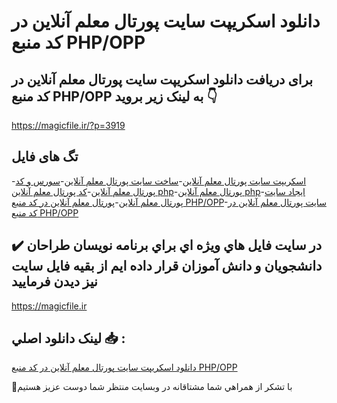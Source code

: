 # دانلود اسکریپت سایت پورتال معلم آنلاین در کد منبع PHP/OPP

## برای دریافت دانلود اسکریپت سایت پورتال معلم آنلاین در کد منبع PHP/OPP به لینک زیر بروید 👇

https://magicfile.ir/?p=3919

## تگ های فایل

-[اسکریپت سایت پورتال معلم آنلاین](https://magicfile.ir/product/%d8%a7%d8%b3%da%a9%d8%b1%db%8c%d9%be%d8%aa-%d8%b3%d8%a7%db%8c%d8%aa-%d9%be%d9%88%d8%b1%d8%aa%d8%a7%d9%84-%d9%85%d8%b9%d9%84%d9%85-%d8%a2%d9%86%d9%84%d8%a7%db%8c%d9%86-%d8%af%d8%b1-%da%a9%d8%af-%d9%85%d9%86%d8%a8%d8%b9-php-opp/)-[ساخت سایت پورتال معلم آنلاین](https://magicfile.ir/product/%d8%a7%d8%b3%da%a9%d8%b1%db%8c%d9%be%d8%aa-%d8%b3%d8%a7%db%8c%d8%aa-%d9%be%d9%88%d8%b1%d8%aa%d8%a7%d9%84-%d9%85%d8%b9%d9%84%d9%85-%d8%a2%d9%86%d9%84%d8%a7%db%8c%d9%86-%d8%af%d8%b1-%da%a9%d8%af-%d9%85%d9%86%d8%a8%d8%b9-php-opp/)-[سورس و کد پورتال معلم آنلاین](https://magicfile.ir/product/%d8%a7%d8%b3%da%a9%d8%b1%db%8c%d9%be%d8%aa-%d8%b3%d8%a7%db%8c%d8%aa-%d9%be%d9%88%d8%b1%d8%aa%d8%a7%d9%84-%d9%85%d8%b9%d9%84%d9%85-%d8%a2%d9%86%d9%84%d8%a7%db%8c%d9%86-%d8%af%d8%b1-%da%a9%d8%af-%d9%85%d9%86%d8%a8%d8%b9-php-opp/)-[کد پورتال معلم آنلاین php](https://magicfile.ir/product/%d8%a7%d8%b3%da%a9%d8%b1%db%8c%d9%be%d8%aa-%d8%b3%d8%a7%db%8c%d8%aa-%d9%be%d9%88%d8%b1%d8%aa%d8%a7%d9%84-%d9%85%d8%b9%d9%84%d9%85-%d8%a2%d9%86%d9%84%d8%a7%db%8c%d9%86-%d8%af%d8%b1-%da%a9%d8%af-%d9%85%d9%86%d8%a8%d8%b9-php-opp/)-[پورتال معلم آنلاین php](https://magicfile.ir/product/%d8%a7%d8%b3%da%a9%d8%b1%db%8c%d9%be%d8%aa-%d8%b3%d8%a7%db%8c%d8%aa-%d9%be%d9%88%d8%b1%d8%aa%d8%a7%d9%84-%d9%85%d8%b9%d9%84%d9%85-%d8%a2%d9%86%d9%84%d8%a7%db%8c%d9%86-%d8%af%d8%b1-%da%a9%d8%af-%d9%85%d9%86%d8%a8%d8%b9-php-opp/)-[ایجاد سایت پورتال معلم آنلاین](https://magicfile.ir/product/%d8%a7%d8%b3%da%a9%d8%b1%db%8c%d9%be%d8%aa-%d8%b3%d8%a7%db%8c%d8%aa-%d9%be%d9%88%d8%b1%d8%aa%d8%a7%d9%84-%d9%85%d8%b9%d9%84%d9%85-%d8%a2%d9%86%d9%84%d8%a7%db%8c%d9%86-%d8%af%d8%b1-%da%a9%d8%af-%d9%85%d9%86%d8%a8%d8%b9-php-opp/)-[پورتال معلم آنلاین در کد منبع PHP/OPP](https://magicfile.ir/product/%d8%a7%d8%b3%da%a9%d8%b1%db%8c%d9%be%d8%aa-%d8%b3%d8%a7%db%8c%d8%aa-%d9%be%d9%88%d8%b1%d8%aa%d8%a7%d9%84-%d9%85%d8%b9%d9%84%d9%85-%d8%a2%d9%86%d9%84%d8%a7%db%8c%d9%86-%d8%af%d8%b1-%da%a9%d8%af-%d9%85%d9%86%d8%a8%d8%b9-php-opp/)-[سایت پورتال معلم آنلاین در کد منبع PHP/OPP](https://magicfile.ir/product/%d8%a7%d8%b3%da%a9%d8%b1%db%8c%d9%be%d8%aa-%d8%b3%d8%a7%db%8c%d8%aa-%d9%be%d9%88%d8%b1%d8%aa%d8%a7%d9%84-%d9%85%d8%b9%d9%84%d9%85-%d8%a2%d9%86%d9%84%d8%a7%db%8c%d9%86-%d8%af%d8%b1-%da%a9%d8%af-%d9%85%d9%86%d8%a8%d8%b9-php-opp/)

## ✔️ در سايت فايل هاي ويژه اي براي برنامه نويسان طراحان دانشجويان و دانش آموزان قرار داده ايم از بقيه فايل سايت نيز ديدن فرماييد

https://magicfile.ir


## لينک دانلود اصلي 📥 :

[دانلود اسکریپت سایت پورتال معلم آنلاین در کد منبع PHP/OPP](https://magicfile.ir/product/%d8%a7%d8%b3%da%a9%d8%b1%db%8c%d9%be%d8%aa-%d8%b3%d8%a7%db%8c%d8%aa-%d9%be%d9%88%d8%b1%d8%aa%d8%a7%d9%84-%d9%85%d8%b9%d9%84%d9%85-%d8%a2%d9%86%d9%84%d8%a7%db%8c%d9%86-%d8%af%d8%b1-%da%a9%d8%af-%d9%85%d9%86%d8%a8%d8%b9-php-opp/) 


🙏با تشکر از همراهي شما مشتاقانه در وبسایت منتظر شما دوست عزیز هستیم

